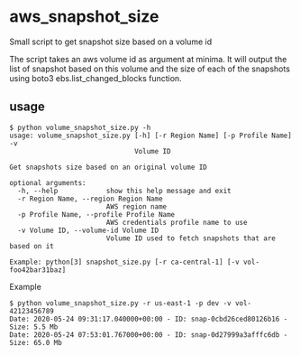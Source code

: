 # aws_snapshot_size
Small script to get snapshot size based on a volume id

The script takes an aws volume id as argument at minima.
It will output the list of snapshot based on this volume
and the size of each of the snapshots using boto3 ebs.list_changed_blocks function.

## usage

```
$ python volume_snapshot_size.py -h
usage: volume_snapshot_size.py [-h] [-r Region Name] [-p Profile Name] -v
                               Volume ID

Get snapshots size based on an original volume ID

optional arguments:
  -h, --help            show this help message and exit
  -r Region Name, --region Region Name
                        AWS region name
  -p Profile Name, --profile Profile Name
                        AWS credentials profile name to use
  -v Volume ID, --volume-id Volume ID
                        Volume ID used to fetch snapshots that are based on it

Example: python[3] snapshot_size.py [-r ca-central-1] [-v vol-foo42bar31baz]
```

Example
```
$ python volume_snapshot_size.py -r us-east-1 -p dev -v vol-42123456789
Date: 2020-05-24 09:31:17.040000+00:00 - ID: snap-0cbd26ced80126b16 - Size: 5.5 Mb
Date: 2020-05-24 07:53:01.767000+00:00 - ID: snap-0d27999a3afffc6db - Size: 65.0 Mb
```
